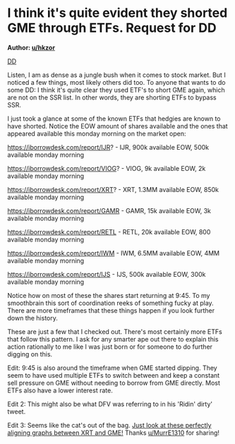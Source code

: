 I think it's quite evident they shorted GME through ETFs. Request for DD
========================================================================

**Author: [u/hkzor](https://www.reddit.com/user/hkzor/)**

[DD](https://www.reddit.com/r/GME/search?q=flair_name%3A%22DD%22&restrict_sr=1)

Listen, I am as dense as a jungle bush when it comes to stock market. But I noticed a few things, most likely others did too. To anyone that wants to do some DD: I think it's quite clear they used ETF's to short GME again, which are not on the SSR list. In other words, they are shorting ETFs to bypass SSR.

I just took a glance at some of the known ETFs that hedgies are known to have shorted. Notice the EOW amount of shares available and the ones that appeared available this monday morning on the market open:

<https://iborrowdesk.com/report/IJR>? - IJR, 900k available EOW, 500k available monday morning

<https://iborrowdesk.com/report/VIOG>? - VIOG, 9k available EOW, 2k available monday morning

<https://iborrowdesk.com/report/XRT>? - XRT, 1.3MM available EOW, 850k available monday morning

<https://iborrowdesk.com/report/GAMR> - GAMR, 15k available EOW, 3k available monday morning

<https://iborrowdesk.com/report/RETL> - RETL, 20k available EOW, 800 available monday morning

<https://iborrowdesk.com/report/IWM> - IWM, 6.5MM available EOW, 4MM available monday morning

<https://iborrowdesk.com/report/IJS> - IJS, 500k available EOW, 300k available monday morning

Notice how on most of these the shares start returning at 9:45. To my smoothbrain this sort of coordination reeks of something fucky at play. There are more timeframes that these things happen if you look further down the history.

These are just a few that I checked out. There's most certainly more ETFs that follow this pattern. I ask for any smarter ape out there to explain this action rationally to me like I was just born or for someone to do further digging on this.

Edit: 9:45 is also around the timeframe when GME started dipping. They seem to have used multiple ETFs to switch between and keep a constant sell pressure on GME without needing to borrow from GME directly. Most ETFs also have a lower interest rate.

Edit 2: This might also be what DFV was referring to in his 'Ridin' dirty' tweet.

Edit 3: Seems like the cat's out of the bag. [Just look at these perfectly aligning graphs between XRT and GME!](https://i.imgur.com/I9wnEgi.jpg) Thanks [u/MurrE1310](https://www.reddit.com/u/MurrE1310/) for sharing!
